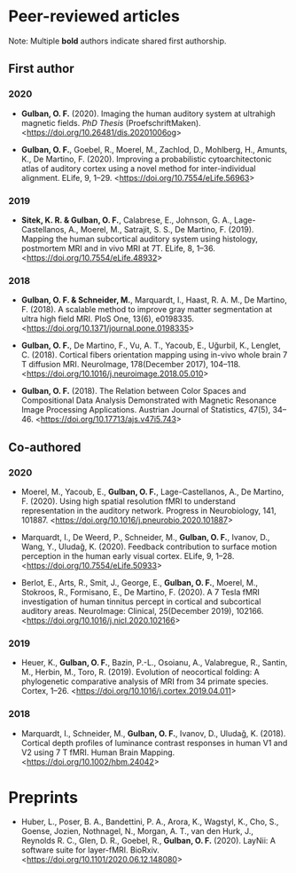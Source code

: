 # Peer-reviewed articles
Note: Multiple **bold** authors indicate shared first authorship.

## First author

### 2020
- **Gulban, O. F.** (2020). Imaging the human auditory system at ultrahigh magnetic fields. *PhD Thesis* (ProefschriftMaken). <<https://doi.org/10.26481/dis.20201006og>>

- **Gulban, O. F.**, Goebel, R., Moerel, M., Zachlod, D., Mohlberg, H., Amunts, K., De Martino, F. (2020). Improving a probabilistic cytoarchitectonic atlas of auditory cortex using a novel method for inter-individual alignment. ELife, 9, 1–29. <<https://doi.org/10.7554/eLife.56963>>

### 2019
- **Sitek, K. R. & Gulban, O. F.**, Calabrese, E., Johnson, G. A., Lage-Castellanos, A., Moerel, M., Satrajit, S. S., De Martino, F. (2019). Mapping the human subcortical auditory system using histology, postmortem MRI and in vivo MRI at 7T. ELife, 8, 1–36. <<https://doi.org/10.7554/eLife.48932>> 

### 2018
- **Gulban, O. F. & Schneider, M.**, Marquardt, I., Haast, R. A. M., De Martino, F. (2018). A scalable method to improve gray matter segmentation at ultra high field MRI. PloS One, 13(6), e0198335. <<https://doi.org/10.1371/journal.pone.0198335>>

- **Gulban, O. F.**, De Martino, F., Vu, A. T., Yacoub, E., Uğurbil, K., Lenglet, C. (2018). Cortical fibers orientation mapping using in-vivo whole brain 7 T diffusion MRI. NeuroImage, 178(December 2017), 104–118. <<https://doi.org/10.1016/j.neuroimage.2018.05.010>>

- **Gulban, O. F.** (2018). The Relation between Color Spaces and Compositional Data Analysis Demonstrated with Magnetic Resonance Image Processing Applications. Austrian Journal of Statistics, 47(5), 34–46. <<https://doi.org/10.17713/ajs.v47i5.743>>

## Co-authored
### 2020
- Moerel, M., Yacoub, E., **Gulban, O. F.**, Lage-Castellanos, A., De Martino, F. (2020). Using high spatial resolution fMRI to understand representation in the auditory network. Progress in Neurobiology, 141, 101887. <<https://doi.org/10.1016/j.pneurobio.2020.101887>>

- Marquardt, I., De Weerd, P., Schneider, M., **Gulban, O. F.**, Ivanov, D., Wang, Y., Uludağ, K. (2020). Feedback contribution to surface motion perception in the human early visual cortex. ELife, 9, 1–28. <<https://doi.org/10.7554/eLife.50933>>

- Berlot, E., Arts, R., Smit, J., George, E., **Gulban, O. F.**, Moerel, M., Stokroos, R., Formisano, E., De Martino, F. (2020). A 7 Tesla fMRI investigation of human tinnitus percept in cortical and subcortical auditory areas. NeuroImage: Clinical, 25(December 2019), 102166. <<https://doi.org/10.1016/j.nicl.2020.102166>>

### 2019
- Heuer, K., **Gulban, O. F.**, Bazin, P.-L., Osoianu, A., Valabregue, R., Santin, M., Herbin, M., Toro, R. (2019). Evolution of neocortical folding: A phylogenetic comparative analysis of MRI from 34 primate species. Cortex, 1–26. <<https://doi.org/10.1016/j.cortex.2019.04.011>>

### 2018
- Marquardt, I., Schneider, M., **Gulban, O. F.**, Ivanov, D., Uludağ, K. (2018). Cortical depth profiles of luminance contrast responses in human V1 and V2 using 7 T fMRI. Human Brain Mapping. <<https://doi.org/10.1002/hbm.24042>>

# Preprints
- Huber, L., Poser, B. A., Bandettini, P. A., Arora, K., Wagstyl, K., Cho, S., Goense, Jozien, Nothnagel, N., Morgan, A. T., van den Hurk, J., Reynolds R. C., Glen, D. R., Goebel, R., **Gulban, O. F.** (2020). LayNii: A software suite for layer-fMRI. BioRxiv. <<https://doi.org/10.1101/2020.06.12.148080>>
